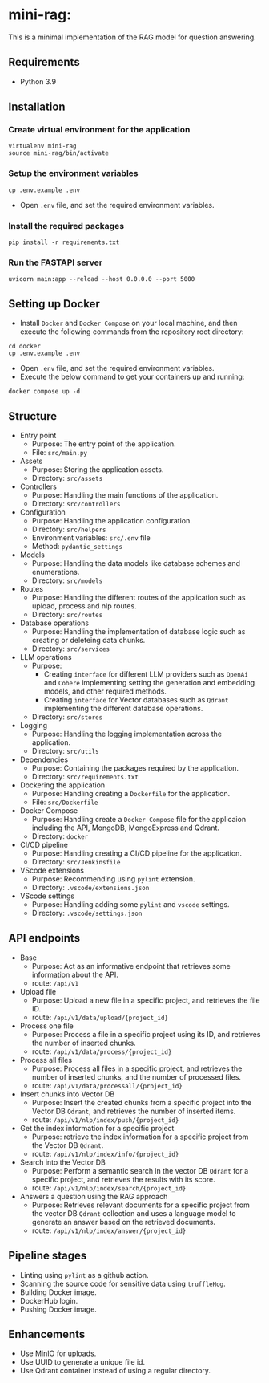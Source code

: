 # mini-rag:
This is a minimal implementation of the RAG model for question answering.

## Requirements
- Python 3.9

## Installation

### Create virtual environment for the application
```
virtualenv mini-rag
source mini-rag/bin/activate
```

### Setup the environment variables
```
cp .env.example .env
```
- Open `.env` file, and set the required environment variables.

### Install the required packages
```
pip install -r requirements.txt
```

### Run the FASTAPI server
```
uvicorn main:app --reload --host 0.0.0.0 --port 5000
```

## Setting up Docker
- Install `Docker` and `Docker Compose` on your local machine, and then execute the following commands from the repository root directory:
```
cd docker
cp .env.example .env
```
- Open `.env` file, and set the required environment variables.
- Execute the below command to get your containers up and running:
```
docker compose up -d
```

## Structure
- Entry point
    - Purpose: The entry point of the application.
    - File: `src/main.py`
- Assets
    - Purpose: Storing the application assets.
    - Directory: `src/assets`
- Controllers
    - Purpose: Handling the main functions of the application.
    - Directory: `src/controllers`
- Configuration
    - Purpose: Handling the application configuration.
    - Directory: `src/helpers`
    - Environment variables: `src/.env` file
    - Method: `pydantic_settings`
- Models
    - Purpose: Handling the data models like database schemes and enumerations.
    - Directory: `src/models`
- Routes
    - Purpose: Handling the different routes of the application such as upload, process and nlp routes.
    - Directory: `src/routes`
- Database operations
    - Purpose: Handling the implementation of database logic such as creating or deleteing data chunks.
    - Directory: `src/services`
- LLM operations
    - Purpose:
        - Creating `interface` for different LLM providers such as `OpenAi` and `Cohere` implementing setting the generation and embedding models, and other required methods.
        - Creating `interface` for Vector databases such as `Qdrant` implementing the different database operations.
    - Directory: `src/stores`
- Logging
    - Purpose: Handling the logging implementation across the application.
    - Directory: `src/utils`
- Dependencies
    - Purpose: Containing the packages required by the application.
    - Directory: `src/requirements.txt`
- Dockering the application
    - Purpose: Handling creating a `Dockerfile` for the application.
    - File: `src/Dockerfile`
- Docker Compose
    - Purpose: Handling create a `Docker Compose` file for the applicaion including the API, MongoDB, MongoExpress and Qdrant.
    - Directory: `docker`
- CI/CD pipeline
    - Purpose: Handling creating a CI/CD pipeline for the application.
    - Directory: `src/Jenkinsfile`
- VScode extensions
    - Purpose: Recommending using `pylint` extension.
    - Directory: `.vscode/extensions.json`
- VScode settings
    - Purpose: Handling adding some `pylint` and `vscode` settings.
    - Directory: `.vscode/settings.json`

## API endpoints
- Base
    - Purpose: Act as an informative endpoint that retrieves some information about the API.
    - route: `/api/v1`
- Upload file
    - Purpose: Upload a new file in a specific project, and retrieves the file ID.
    - route: `/api/v1/data/upload/{project_id}`
- Process one file
    - Purpose: Process a file in a specific project using its ID, and retrieves the number of inserted chunks.
    - route: `/api/v1/data/process/{project_id}`
- Process all files
    - Purpose: Process all files in a specific project, and retrieves the number of inserted chunks, and the number of processed files.
    - route: `/api/v1/data/processall/{project_id}`
- Insert chunks into Vector DB
    - Purpose: Insert the created chunks from a specific project into the Vector DB `Qdrant`, and retrieves the number of inserted items.
    - route: `/api/v1/nlp/index/push/{project_id}`
- Get the index information for a specific project
    - Purpose: retrieve the index information for a specific project from the Vector DB `Qdrant`.
    - route: `/api/v1/nlp/index/info/{project_id}`
- Search into the Vector DB
    - Purpose: Perform a semantic search in the vector DB `Qdrant` for a specific project, and retrieves the results with its score.
    - route: `/api/v1/nlp/index/search/{project_id}`
- Answers a question using the RAG approach
    - Purpose: Retrieves relevant documents for a specific project from the vector DB `Qdrant` collection and uses
        a language model to generate an answer based on the retrieved documents.
    - route: `/api/v1/nlp/index/answer/{project_id}`


## Pipeline stages
- Linting using `pylint` as a github action.
- Scanning the source code for sensitive data using `truffleHog`.
- Building Docker image.
- DockerHub login.
- Pushing Docker image.




## Enhancements
- Use MinIO for uploads.
- Use UUID to generate a unique file id.
- Use Qdrant container instead of using a regular directory.
